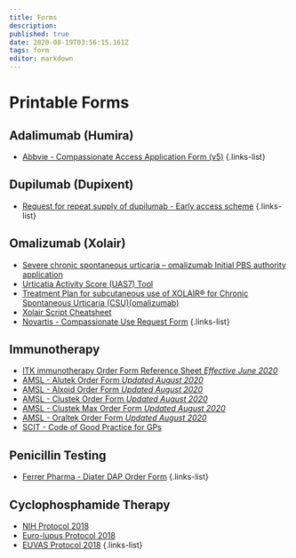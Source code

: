 ```yaml
---
title: Forms
description: 
published: true
date: 2020-08-19T03:56:15.161Z
tags: form
editor: markdown
---
```


# Printable Forms

## Adalimumab (Humira)
- [Abbvie - Compassionate Access Application Form (v5)](/forms/humira_-_compassionate_application_form_(v5).pdf)
{.links-list}

## Dupilumab (Dupixent)
- [Request for repeat supply of dupilumab - Early access scheme](/forms/dupilumab_-_request_for_repeat_supply_-_early_access_scheme.pdf)
{.links-list}

## Omalizumab (Xolair)
- [Severe chronic spontaneous urticaria – omalizumab Initial PBS authority application](/forms/initial_pbs_application_form.pdf)
- [Urticatia Activity Score (UAS7) Tool](/forms/uas7_tool_-_urticaria_activity_score.pdf)
- [Treatment Plan for subcutaneous use of XOLAIR® for Chronic Spontaneous Urticaria (CSU)(omalizumab)](/forms/treatment_plan_for_subcutaneous_use_of_xolair®.pdf)
- [Xolair Script Cheatsheet](/forms/xolair_script_cheatsheet.pdf)
- [Novartis - Compassionate Use Request Form](/forms/xolair_compassionate_supply_forms.pdf)
{.links-list}

## Immunotherapy
- [ITK immunotherapy Order Form Reference Sheet *Effective June 2020*](/forms/itk_immunotherapy_order_form_reference_sheet_modified.pdf)
- [AMSL - Alutek Order Form *Updated August 2020*](/forms/alutek_order_form_aug_2020_form_fillable.pdf)
- [AMSL - Alxoid Order Form *Updated August 2020*](/forms/alxoid_order_form_aug_2020_form_fillable.pdf)
- [AMSL - Clustek Order Form *Updated August 2020*](/forms/clustek_order_form_aug_2020_form_fillable.pdf)
- [AMSL - Clustek Max Order Form *Updated August 2020*](/forms/clustek_max_order_form_aug_2020_form_fillable.pdf)
- [AMSL - Oraltek Order Form *Updated August 2020*](/forms/oraltek_order_form_aug_2020_form_fillable.pdf)
- [SCIT - Code of Good Practice for GPs](/forms/scit_code_of_good_practice.pdf)


## Penicillin Testing
- [Ferrer Pharma - Diater DAP Order Form](/forms/diater+dap+order+form.docx)
{.links-list}

## Cyclophosphamide Therapy
- [NIH Protocol 2018](/forms/cyclophosphamide_-_nih_protocol_2018.docx)
- [Euro-lupus Protocol 2018](/forms/cyclophosphamide_-_euro-lupus_protocol_2018.docx)
- [EUVAS Protocol 2018](/forms/cyclophosphamide_-_euvas_protocol_2018.docx)
{.links-list}
